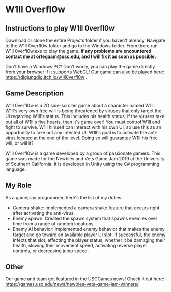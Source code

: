 # W1ll 0verfl0w

## Instructions to play W1ll 0verfl0w 
Download or clone the entire Projects folder if you haven't already. Navigate to the W1ll Overfl0w folder and go to the Windows 
folder. From there run W1ll 0verfl0w.exe to play the game. **If any problems are encountered contact me at ortegaam@usc.edu, and I 
will fix it as soon as possible.**

Don't have a Windows PC? Don't worry, you can play the game directly from your browser if it supports WebGL! Our game can also be
played here: https://diglungdig.itch.io/w1ll0verfl0w .

## Game Description
W1ll 0verfl0w is a 2D side-scroller game about a character named W1ll. W1ll's very own free will is being threatened by viruses
that only target the UI regarding W1ll's status. This includes his health status; if the viruses take out all of W1ll's five 
hearts, then it's game over! You must control W1ll and fight to survive. W1ll himself can interact with his own UI, so use this
as an opportunity to take out any infected UI. W1ll's goal is to activate the anti-virus located at the end of the level. 
Doing so will guarantee W1ll his free will, or will it?

W1ll 0verfl0w is a game developed by a group of passionate gamers. This game was made for the Newbies and Vets Game Jam 2019 at 
the University of Southern California. It is developed in Unity using the C# programming language.

## My Role 
As a gameplay programmer, here's the list of my duties:
- Camera shake: Implemented a camera shake feature that occurs right after activating the anti-virus.
- Enemy spawn: Created the spawn system that spawns enemies over time from a range of random locations
- Enemy AI behavior: Implemented enemy behavior that makes the enemy target and go toward an available player UI slot. If 
successful, the enemy infects that slot, affecting the player status, whether it be damaging their health, slowing their movement 
speed, activating reverse player controls, or decreasing jump speed.

## Other
Our game and team got featured in the USCGames news! Check it out here: https://games.usc.edu/news/newbies-vets-game-jam-winners/
